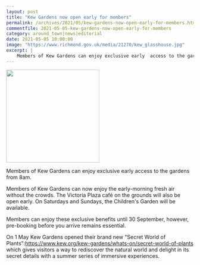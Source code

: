 ```yaml
---
layout: post
title: "Kew Gardens now open early for members"
permalink: /archives/2021/05/kew-gardens-now-open-early-for-members.html
commentfile: 2021-05-05-kew-gardens-now-open-early-for-members
category: around_town|news|editorial
date: 2021-05-05 10:00:00
image: "https://www.richmond.gov.uk/media/21270/kew_glasshouse.jpg"
excerpt: |
    Members of Kew Gardens can enjoy exclusive early  access to the gardens from 8am.
---
```

<a href="https://www.richmond.gov.uk/media/21270/kew_glasshouse.jpg" title="Click for a larger image"><img src="https://www.richmond.gov.uk/media/21270/kew_glasshouse.jpg" width="250" alt=""  class="photo right"/></a>

Members of Kew Gardens can enjoy exclusive early  access to the gardens from 8am.

Members of Kew Gardens can now enjoy the early-morning fresh air without the crowds. The Victoria Plaza caf&#233; on the grounds will also be open early.  On Saturdays and Sundays, the Children's Garden will be available.

Members can enjoy these exclusive benefits until 30 September, however,  pre-booking before you arrive remains essential.

On 1 May Kew Gardens opened their brand new "Secret World of Plants":https://www.kew.org/kew-gardens/whats-on/secret-world-of-plants which gives visitors a way to rediscover the natural world and delight in  its secret details with a summer series of immersive experiences.

